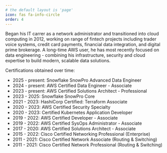 ```yaml
---
# the default layout is 'page'
icon: fas fa-info-circle
order: 4
---
```


Began his IT carrer as a network administrator and transitioned into cloud computing in 2012, working on range of fintech projects including trader voice systems, credit card payments, financial data integration, and digital prime brokerage. A long-time AWS user, he has most recently focused on data engineering - combining his infrastructure, security and cloud expertise to build modern, scalable data solutions.

Certifications obtained over time:
- 2025 - present: Snowflake SnowPro Advanced Data Engineer
- 2024 - present: AWS Certified Data Engineer - Associate
- 2023 - present: AWS Certified Solutions Architect - Professional
- 2023 - 2025: Snowflake SnowPro Core
- 2021 - 2023: HashiCorp Certified: Terraform Associate
- 2020 - 2023: AWS Certified Security Specialty
- 2020 - 2023: Certified Kubernetes Application Developer
- 2019 - 2022: AWS Certified Developer - Associate
- 2019 - 2022: AWS Certified SysOps Administrator - Associate
- 2017 - 2020: AWS Certified Solutions Architect - Associate
- 2015 - 2022: Cisco Certified Networking Professional (Enterprise)
- 2011 - 2021: Cisco Certified Network Associate (Routing & Switching)
- 2011 - 2021: Cisco Certified Network Professional (Routing & Switching)